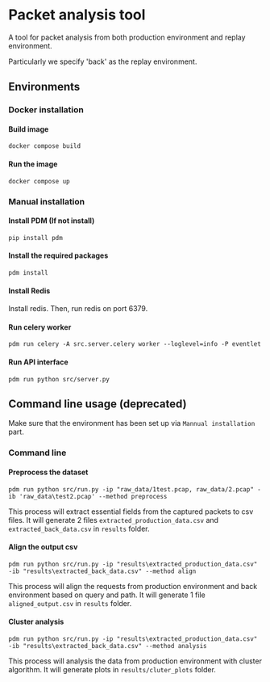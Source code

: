 # Packet analysis tool
A tool for packet analysis from both production environment and replay environment.

Particularly we specify 'back' as the replay environment.

## Environments

### Docker installation

#### Build image

```shell
docker compose build
```

#### Run the image

```shelll
docker compose up
```

### Manual installation

#### Install PDM (If not install)

```shell
pip install pdm
```

#### Install the required packages

```shell
pdm install
```

#### Install Redis

Install redis. Then, run redis on port 6379.

#### Run celery worker

```shell
pdm run celery -A src.server.celery worker --loglevel=info -P eventlet
```

#### Run API interface

```shell
pdm run python src/server.py
```

## Command line usage (deprecated)

Make sure that the environment has been set up via `Mannual installation` part.

### Command line

#### Preprocess the dataset

```shell
pdm run python src/run.py -ip "raw_data/1test.pcap, raw_data/2.pcap" -ib 'raw_data\test2.pcap' --method preprocess
```

This process will extract essential fields from the captured packets to csv files. It will generate 2 files `extracted_production_data.csv` and `extracted_back_data.csv` in `results` folder.

#### Align the output csv

```shell
pdm run python src/run.py -ip "results\extracted_production_data.csv" -ib "results\extracted_back_data.csv" --method align
```
This process will align the requests from production environment and back environment based on query and path. It will generate 1 file `aligned_output.csv` in `results` folder. 

#### Cluster analysis

```shell
pdm run python src/run.py -ip "results\extracted_production_data.csv" -ib "results\extracted_back_data.csv" --method analysis
```
This process will analysis the data from production environment with cluster algorithm. It will generate plots in `results/cluter_plots` folder. 